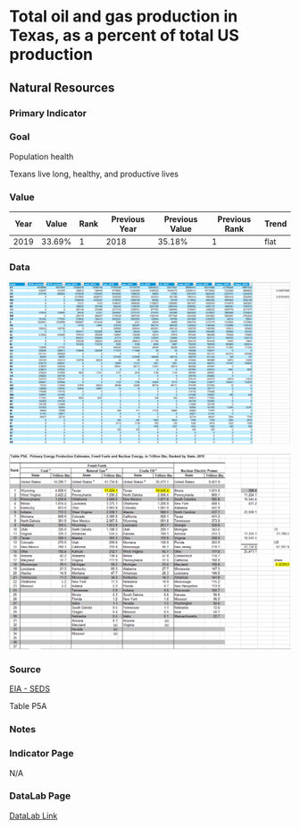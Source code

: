 # Total oil and gas production in Texas, as a percent of total US production

## Natural Resources

### Primary Indicator

### Goal

Population health

Texans live long, healthy, and productive lives

### Value

| Year      |  Value      | Rank        | Previous Year | Previous Value | Previous Rank | Trend | 
| ----------- | ----------- | ----------- | ----------- | ----------- | ----------- | -----------|
|   2019       | 33.69%     |  1         |      2018   |  35.18%      |      1    |    flat       | 

### Data

![percent_oilgas](./percent_oilgas.PNG)


![oilshare](./oilgas_share.PNG)

### Source

[EIA - SEDS](https://www.eia.gov/state/seds/seds-data-complete.php?sid=US#StatisticsIndicators)

Table P5A

### Notes


### Indicator Page

N/A

### DataLab Page

[DataLab Link](https://datalab.texas2036.org/zsqgffc/us-regional-energy-data-energy-consumption-prices-expenditures-and-production-estimates?accesskey=gjqmppd)